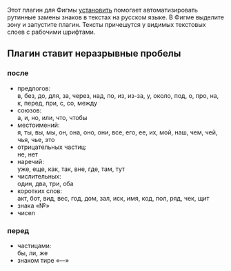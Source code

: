 Этот плагин для Фигмы [установить](https://www.figma.com/community/plugin/1208197848976092561) помогает автоматизировать рутинные замены знаков в текстах на русском языке. В Фигме выделите зону и запустите плагин. Тексты причешутся у видимых текстовых слоев с рабочими шрифтами.

## Плагин ставит неразрывные пробелы
### после
- предлогов:<br>в, без, до, для, за, через, над, по, из, из-за, у, около, под, о, про, на, к, перед, при, с, со, между
- союзов:<br>а, и, но, или, что, чтобы
- местоимений:<br>я, ты, вы, мы, он, она, оно, они, все, его, ее, их, мой, наш, чем, чей, чья, чье, это
- отрицательных частиц:<br>не, нет
- наречий:<br>уже, еще, как, так, вне, где, там, тут
- числительных:<br>один, два, три, оба
- коротких слов:<br>акт, бот, вид, вес, год, дом, зал, иск, имя, код, пол, ряд, чек, щит
- знака «№»
- чисел

### перед
- частицами:<br>бы, ли, же
- знаком тире «—»
